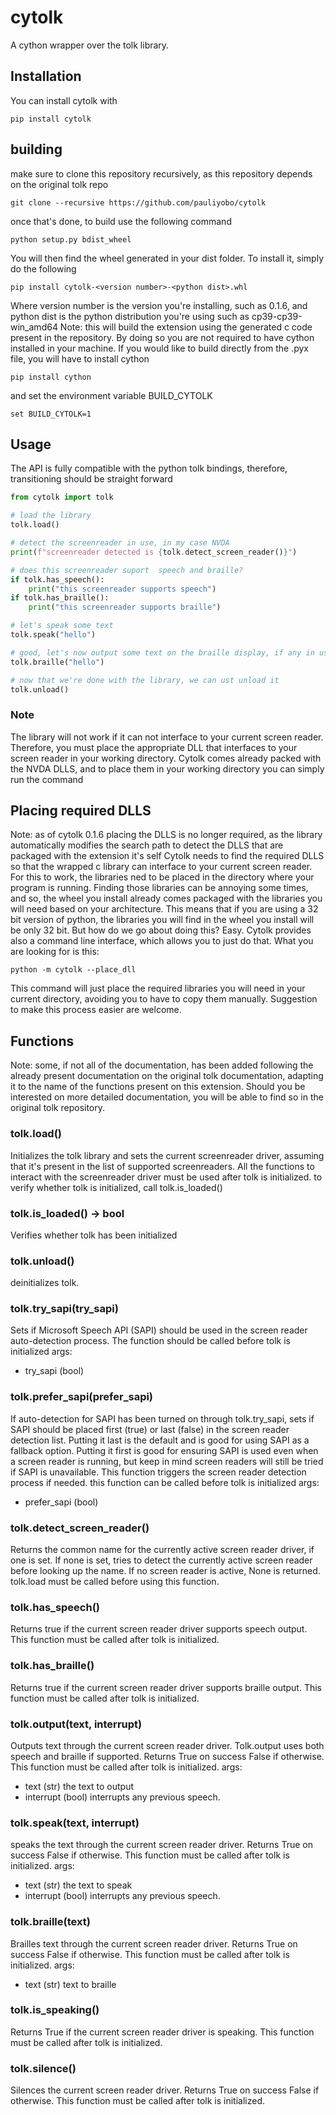 # cytolk
A cython wrapper over the tolk library.
## Installation
You can install cytolk with

```
pip install cytolk
```

## building
make sure to clone this repository recursively, as this repository depends on the original tolk repo

```
git clone --recursive https://github.com/pauliyobo/cytolk
```

once that's done, to build use the following command

```
python setup.py bdist_wheel
```

You will then find the wheel generated in your dist folder. To install it, simply do the following

```
pip install cytolk-<version number>-<python dist>.whl
```

Where version number is the version you're installing, such as 0.1.6, and python dist is the python distribution you're using such as cp39-cp39-win_amd64
Note: this will build the extension using the generated c code present in the repository.
By doing so you are not required to have cython installed  in your machine.
If you would like to build directly from the .pyx file, you will have to install cython

```
pip install cython
```

and set the environment variable BUILD_CYTOLK

```
set BUILD_CYTOLK=1
```

## Usage
The API is fully compatible with the python tolk bindings, therefore, transitioning should be straight forward

```python
from cytolk import tolk

# load the library
tolk.load()

# detect the screenreader in use, in my case NVDA
print(f"screenreader detected is {tolk.detect_screen_reader()}")

# does this screenreader suport  speech and braille?
if tolk.has_speech():
    print("this screenreader supports speech")
if tolk.has_braille():
    print("this screenreader supports braille")

# let's speak some text
tolk.speak("hello")

# good, let's now output some text on the braille display, if any in use
tolk.braille("hello")

# now that we're done with the library, we can ust unload it
tolk.unload()
```

### Note
The library will not work if it can not interface to your current screen reader.
Therefore, you must place the appropriate DLL that interfaces to your screen reader in your working directory. Cytolk comes  already packed with the NVDA DLLS, and to place them in your working directory you can simply run the command

## Placing required DLLS
Note: as of cytolk 0.1.6 placing the DLLS is no longer required, as the library automatically modifies the search path to detect the DLLS that are packaged with the extension it's self
Cytolk needs to find the required DLLS so that the wrapped c library can interface to your current screen reader. For this to work, the libraries ned to be placed in the directory where your program is running.
Finding those libraries can be annoying some times, and so, the wheel you install already comes packaged with the libraries you will need based on your architecture. This means that if you are using a 32 bit version of python, the libraries you will find in the wheel you install will be only 32 bit.
But how do we go about doing this? Easy.
Cytolk provides also a command line interface, which allows you to just do that.
What you are looking for is this:

```
python -m cytolk --place_dll
```

This command will just place the required libraries you will need in your current directory, avoiding you to have to copy them manually. Suggestion to make this process easier are welcome.
## Functions
Note: some, if not all of the documentation, has been added following the already present documentation on the original tolk documentation, adapting it to the name of the functions present on this extension. 
Should you be interested on more detailed documentation,  you will be able to find so in the original tolk repository.
### tolk.load()
Initializes the  tolk library and sets the current screenreader driver, assuming that it's present in the list of supported  screenreaders. All the functions to interact with the screenreader driver  must be used after tolk is initialized. to verify whether tolk is initialized, call tolk.is_loaded()
### tolk.is_loaded() -> bool
Verifies whether tolk has been initialized
### tolk.unload()
deinitializes tolk.
### tolk.try_sapi(try_sapi)
Sets if Microsoft Speech API (SAPI) should be used in the screen reader auto-detection process. The function should be called before tolk is initialized
args:
* try_sapi (bool)
### tolk.prefer_sapi(prefer_sapi)
If auto-detection for SAPI has been turned on through tolk.try_sapi, sets if SAPI should be placed first (true) or last (false) in the screen reader detection list. Putting it last is the default and is good for using SAPI as a fallback option. Putting it first is good for ensuring SAPI is used even when a screen reader is running, but keep in mind screen readers will still be tried if SAPI is unavailable. This function triggers the screen reader detection process if needed. this function can be called before tolk is initialized
args:
* prefer_sapi (bool)
### tolk.detect_screen_reader()
Returns the common name for the currently active screen reader driver, if one is set. If none is set, tries to detect the currently active screen reader before looking up the name. If no screen reader is active, None is returned. tolk.load must be called before using this function.
### tolk.has_speech()
Returns true if the current screen reader driver supports speech output. This function must be called after tolk is initialized.
### tolk.has_braille()
Returns true if the current screen reader  driver supports braille output. This function must be called after tolk is initialized.
### tolk.output(text,  interrupt)
Outputs text through the current screen reader driver. Tolk.output uses both speech and braille if supported. Returns True on success False if otherwise. This function must be called after tolk is initialized.
args:
* text (str) the text to output
* interrupt (bool)  interrupts any previous speech.
### tolk.speak(text, interrupt)
speaks the text through the current screen reader driver. Returns True on success False if otherwise. This function must be called after tolk is initialized.
args:
* text (str) the text to speak
* interrupt (bool)  interrupts any previous speech.
### tolk.braille(text)
Brailles text through the current screen reader driver. Returns True on success False if otherwise. This function must be called after tolk is initialized.
args:
* text (str) text to braille
### tolk.is_speaking()
Returns True if the current  screen reader driver is speaking. This function must be called after tolk is initialized.
### tolk.silence()
Silences the current screen reader driver. Returns True on success False if otherwise. This function must be called after tolk is initialized.
